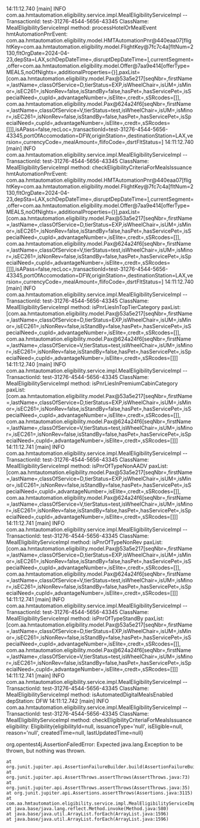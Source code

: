 14:11:12.740 [main] INFO com.aa.hmtautomation.eligibility.service.impl.MealEligibilityServiceImpl -- TransactionId: test-31276-4544-5656-43345 ClassName: MealEligibilityServiceImpl method: processHotelOrMealEvent hmtAutomationPnrEvent: com.aa.hmtautomation.eligibility.model.HMTAutomationPnr@440eaa07[flightKey=com.aa.hmtautomation.eligibility.model.FlightKey@7fc7c4a[fltNum=2130,fltOrgDate=2024-04-23,depSta=LAX,schDepDateTime=<null>,disruptDepDateTime=<null>],currentSegment=<null>,offer=com.aa.hmtautomation.eligibility.model.Offer@7aa9e414[offerType=MEALS,noOfNights=<null>,additionalProperties={}],paxList=[com.aa.hmtautomation.eligibility.model.Pax@53a5e217[seqNbr=<null>,firstName=<null>,lastName=<null>,classOfService=D,tierStatus=EXP,isWheelChair=<null>,isUM=<null>,isMinor=<null>,isEC261=<null>,isNonRev=false,isStandBy=false,hasPet=<null>,hasServicePet=<null>,isSpecialNeed=<null>,cupId=<null>,advantageNumber=,isElite=<null>,credt=<null>,sSRcodes=[]], com.aa.hmtautomation.eligibility.model.Pax@624a24f6[seqNbr=<null>,firstName=<null>,lastName=<null>,classOfService=V,tierStatus=test,isWheelChair=<null>,isUM=<null>,isMinor=<null>,isEC261=<null>,isNonRev=false,isStandBy=false,hasPet=<null>,hasServicePet=<null>,isSpecialNeed=<null>,cupId=<null>,advantageNumber=<null>,isElite=<null>,credt=<null>,sSRcodes=[]]],isAPass=false,recLoc=<null>,transactionId=test-31276-4544-5656-43345,portOfAccomodation=DFW,originStation=<null>,destinationStation=LAX,version=<null>,currencyCode=<null>,mealAmount=<null>,flifoCode=<null>,dsrtFltStatus=<null>]
14:11:12.740 [main] INFO com.aa.hmtautomation.eligibility.service.impl.MealEligibilityServiceImpl -- TransactionId: test-31276-4544-5656-43345 ClassName: MealEligibilityServiceImpl method: checkEligibilityCriteriaForMealsIssuance hmtAutomationPnrEvent: com.aa.hmtautomation.eligibility.model.HMTAutomationPnr@440eaa07[flightKey=com.aa.hmtautomation.eligibility.model.FlightKey@7fc7c4a[fltNum=2130,fltOrgDate=2024-04-23,depSta=LAX,schDepDateTime=<null>,disruptDepDateTime=<null>],currentSegment=<null>,offer=com.aa.hmtautomation.eligibility.model.Offer@7aa9e414[offerType=MEALS,noOfNights=<null>,additionalProperties={}],paxList=[com.aa.hmtautomation.eligibility.model.Pax@53a5e217[seqNbr=<null>,firstName=<null>,lastName=<null>,classOfService=D,tierStatus=EXP,isWheelChair=<null>,isUM=<null>,isMinor=<null>,isEC261=<null>,isNonRev=false,isStandBy=false,hasPet=<null>,hasServicePet=<null>,isSpecialNeed=<null>,cupId=<null>,advantageNumber=,isElite=<null>,credt=<null>,sSRcodes=[]], com.aa.hmtautomation.eligibility.model.Pax@624a24f6[seqNbr=<null>,firstName=<null>,lastName=<null>,classOfService=V,tierStatus=test,isWheelChair=<null>,isUM=<null>,isMinor=<null>,isEC261=<null>,isNonRev=false,isStandBy=false,hasPet=<null>,hasServicePet=<null>,isSpecialNeed=<null>,cupId=<null>,advantageNumber=<null>,isElite=<null>,credt=<null>,sSRcodes=[]]],isAPass=false,recLoc=<null>,transactionId=test-31276-4544-5656-43345,portOfAccomodation=DFW,originStation=<null>,destinationStation=LAX,version=<null>,currencyCode=<null>,mealAmount=<null>,flifoCode=<null>,dsrtFltStatus=<null>]
14:11:12.740 [main] INFO com.aa.hmtautomation.eligibility.service.impl.MealEligibilityServiceImpl -- TransactionId: test-31276-4544-5656-43345 ClassName: MealEligibilityServiceImpl method: isPnrLiesInTopTierCategory paxList: [com.aa.hmtautomation.eligibility.model.Pax@53a5e217[seqNbr=<null>,firstName=<null>,lastName=<null>,classOfService=D,tierStatus=EXP,isWheelChair=<null>,isUM=<null>,isMinor=<null>,isEC261=<null>,isNonRev=false,isStandBy=false,hasPet=<null>,hasServicePet=<null>,isSpecialNeed=<null>,cupId=<null>,advantageNumber=,isElite=<null>,credt=<null>,sSRcodes=[]], com.aa.hmtautomation.eligibility.model.Pax@624a24f6[seqNbr=<null>,firstName=<null>,lastName=<null>,classOfService=V,tierStatus=test,isWheelChair=<null>,isUM=<null>,isMinor=<null>,isEC261=<null>,isNonRev=false,isStandBy=false,hasPet=<null>,hasServicePet=<null>,isSpecialNeed=<null>,cupId=<null>,advantageNumber=<null>,isElite=<null>,credt=<null>,sSRcodes=[]]]
14:11:12.740 [main] INFO com.aa.hmtautomation.eligibility.service.impl.MealEligibilityServiceImpl -- TransactionId: test-31276-4544-5656-43345 ClassName: MealEligibilityServiceImpl method: isPnrLiesInPremiumCabinCategory paxList: [com.aa.hmtautomation.eligibility.model.Pax@53a5e217[seqNbr=<null>,firstName=<null>,lastName=<null>,classOfService=D,tierStatus=EXP,isWheelChair=<null>,isUM=<null>,isMinor=<null>,isEC261=<null>,isNonRev=false,isStandBy=false,hasPet=<null>,hasServicePet=<null>,isSpecialNeed=<null>,cupId=<null>,advantageNumber=,isElite=<null>,credt=<null>,sSRcodes=[]], com.aa.hmtautomation.eligibility.model.Pax@624a24f6[seqNbr=<null>,firstName=<null>,lastName=<null>,classOfService=V,tierStatus=test,isWheelChair=<null>,isUM=<null>,isMinor=<null>,isEC261=<null>,isNonRev=false,isStandBy=false,hasPet=<null>,hasServicePet=<null>,isSpecialNeed=<null>,cupId=<null>,advantageNumber=<null>,isElite=<null>,credt=<null>,sSRcodes=[]]]
14:11:12.741 [main] INFO com.aa.hmtautomation.eligibility.service.impl.MealEligibilityServiceImpl -- TransactionId: test-31276-4544-5656-43345 ClassName: MealEligibilityServiceImpl method: isPnrOfTypeNonAADV paxList: [com.aa.hmtautomation.eligibility.model.Pax@53a5e217[seqNbr=<null>,firstName=<null>,lastName=<null>,classOfService=D,tierStatus=EXP,isWheelChair=<null>,isUM=<null>,isMinor=<null>,isEC261=<null>,isNonRev=false,isStandBy=false,hasPet=<null>,hasServicePet=<null>,isSpecialNeed=<null>,cupId=<null>,advantageNumber=,isElite=<null>,credt=<null>,sSRcodes=[]], com.aa.hmtautomation.eligibility.model.Pax@624a24f6[seqNbr=<null>,firstName=<null>,lastName=<null>,classOfService=V,tierStatus=test,isWheelChair=<null>,isUM=<null>,isMinor=<null>,isEC261=<null>,isNonRev=false,isStandBy=false,hasPet=<null>,hasServicePet=<null>,isSpecialNeed=<null>,cupId=<null>,advantageNumber=<null>,isElite=<null>,credt=<null>,sSRcodes=[]]]
14:11:12.741 [main] INFO com.aa.hmtautomation.eligibility.service.impl.MealEligibilityServiceImpl -- TransactionId: test-31276-4544-5656-43345 ClassName: MealEligibilityServiceImpl method: isPnrOfTypeNonRev paxList: [com.aa.hmtautomation.eligibility.model.Pax@53a5e217[seqNbr=<null>,firstName=<null>,lastName=<null>,classOfService=D,tierStatus=EXP,isWheelChair=<null>,isUM=<null>,isMinor=<null>,isEC261=<null>,isNonRev=false,isStandBy=false,hasPet=<null>,hasServicePet=<null>,isSpecialNeed=<null>,cupId=<null>,advantageNumber=,isElite=<null>,credt=<null>,sSRcodes=[]], com.aa.hmtautomation.eligibility.model.Pax@624a24f6[seqNbr=<null>,firstName=<null>,lastName=<null>,classOfService=V,tierStatus=test,isWheelChair=<null>,isUM=<null>,isMinor=<null>,isEC261=<null>,isNonRev=false,isStandBy=false,hasPet=<null>,hasServicePet=<null>,isSpecialNeed=<null>,cupId=<null>,advantageNumber=<null>,isElite=<null>,credt=<null>,sSRcodes=[]]]
14:11:12.741 [main] INFO com.aa.hmtautomation.eligibility.service.impl.MealEligibilityServiceImpl -- TransactionId: test-31276-4544-5656-43345 ClassName: MealEligibilityServiceImpl method: isPnrOfTypeStandBy paxList: [com.aa.hmtautomation.eligibility.model.Pax@53a5e217[seqNbr=<null>,firstName=<null>,lastName=<null>,classOfService=D,tierStatus=EXP,isWheelChair=<null>,isUM=<null>,isMinor=<null>,isEC261=<null>,isNonRev=false,isStandBy=false,hasPet=<null>,hasServicePet=<null>,isSpecialNeed=<null>,cupId=<null>,advantageNumber=,isElite=<null>,credt=<null>,sSRcodes=[]], com.aa.hmtautomation.eligibility.model.Pax@624a24f6[seqNbr=<null>,firstName=<null>,lastName=<null>,classOfService=V,tierStatus=test,isWheelChair=<null>,isUM=<null>,isMinor=<null>,isEC261=<null>,isNonRev=false,isStandBy=false,hasPet=<null>,hasServicePet=<null>,isSpecialNeed=<null>,cupId=<null>,advantageNumber=<null>,isElite=<null>,credt=<null>,sSRcodes=[]]]
14:11:12.741 [main] INFO com.aa.hmtautomation.eligibility.service.impl.MealEligibilityServiceImpl -- TransactionId: test-31276-4544-5656-43345 ClassName: MealEligibilityServiceImpl method: isAutomatedDigitalMealsEnabled depStation: DFW
14:11:12.742 [main] INFO com.aa.hmtautomation.eligibility.service.impl.MealEligibilityServiceImpl -- TransactionId: test-31276-4544-5656-43345 ClassName: MealEligibilityServiceImpl method: checkEligibilityCriteriaForMealsIssuance eligibility: Eligibility{eligibilityId=null, issuanceType='null', isEligible=null, reason='null', createdTime=null, lastUpdatedTime=null}

org.opentest4j.AssertionFailedError: Expected java.lang.Exception to be thrown, but nothing was thrown.

	at org.junit.jupiter.api.AssertionFailureBuilder.build(AssertionFailureBuilder.java:152)
	at org.junit.jupiter.api.AssertThrows.assertThrows(AssertThrows.java:73)
	at org.junit.jupiter.api.AssertThrows.assertThrows(AssertThrows.java:35)
	at org.junit.jupiter.api.Assertions.assertThrows(Assertions.java:3115)
	at com.aa.hmtautomation.eligibility.service.impl.MealEligibilityServiceImplTest.testProcessHotelOrMealEventNonAADVException(MealEligibilityServiceImplTest.java:310)
	at java.base/java.lang.reflect.Method.invoke(Method.java:580)
	at java.base/java.util.ArrayList.forEach(ArrayList.java:1596)
	at java.base/java.util.ArrayList.forEach(ArrayList.java:1596)

